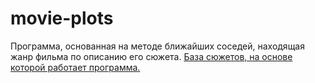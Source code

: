 # movie-plots
Программа, основанная на методе ближайших соседей, находящая жанр фильма по описанию его сюжета.
[База сюжетов, на основе которой работает программа.](https://drive.google.com/file/d/1e1mn3yapXGkiI89uPxclBQypl-30XAfA/view?usp=sharing)
